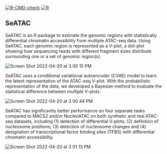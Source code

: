 
  <!-- badges: start -->
  [![R-CMD-check](https://github.com/gongx030/seatac/workflows/R-CMD-check/badge.svg)](https://github.com/gongx030/seatac/actions)
  [![R](https://github.com/gongx030/seatac/actions/workflows/r.yml/badge.svg)](https://github.com/gongx030/seatac/actions/workflows/r.yml)
  <!-- badges: end -->

## SeATAC

SeATAC is an R package to estimate the genomic regions with statistically differential chromatin accessibility from multiple ATAC-seq data. Using SeATAC, each genomic region is represented as a V-plot, a dot-plot showing how sequencing reads with different fragment sizes distribute surrounding one or a set of genomic region(s). 

![Screen Shot 2022-04-20 at 3 00 15 PM](https://user-images.githubusercontent.com/16770031/164312915-c6239042-37d4-4fc9-967f-b548261ac32a.png)

SeATAC uses a conditional variational autoencoder (CVAE) model to learn the latent representation of the ATAC-seq V-plot.  With the probabilistic representation of the data, we developed a Bayesian method to evaluate the statistical difference between multiple V-plots.  

![Screen Shot 2022-04-20 at 3 00 44 PM](https://user-images.githubusercontent.com/16770031/164312993-0253633e-97cf-4f65-91b8-6595072f642b.png)

SeATAC has significantly better performance on four separate tasks compared to MACS2 and/or NucleoATAC on both synthetic and real ATAC-seq datasets, including (1) detection of differential V-plots; (2) definition of nucleosome positions; (3) detection of nucleosome changes and (4) designation of transcriptional factor binding sites (TFBS) with differential chromatin accessibility. 

![Screen Shot 2022-04-20 at 3 01 13 PM](https://user-images.githubusercontent.com/16770031/164313080-c8bf570c-91c2-4d2e-905c-d7ba63df6a7e.png)

